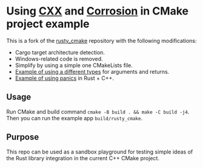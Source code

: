 # Using [CXX](https://cxx.rs/) and [Corrosion](https://github.com/corrosion-rs/corrosion) in CMake project example

This is a fork of the [rusty_cmake](https://github.com/trondhe/rusty_cmake) repository with the following modifications:

 - Cargo target architecture detection.
 - Windows-related code is removed.
 - Simplify by using a simple one CMakeLists file.
 - [Example of using a different types](https://github.com/geekbrother/cxx-corrosion-cmake/blob/2a981b2ec34ee4d4ffe261b1be07691f74c31a04/src/main.cpp#L8) for arguments and returns.
 - [Example of using panics](https://github.com/geekbrother/cxx-corrosion-cmake/blob/2a981b2ec34ee4d4ffe261b1be07691f74c31a04/src/main.cpp#L15) in Rust + C++.

## Usage

Run CMake and build command `cmake -B build . && make -C build -j4`. 
Then you can run the example app `build/rusty_cmake`.

## Purpose

This repo can be used as a sandbox playground for testing simple ideas of the Rust library integration in the current C++ CMake project.
